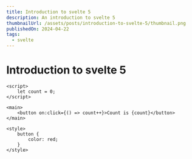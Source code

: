 ```yaml
---
title: Introduction to svelte 5
description: An introduction to svelte 5
thumbnailUrl: /assets/posts/introduction-to-svelte-5/thumbnail.png
publishedOn: 2024-04-22
tags:
  - svelte
---
```


# Introduction to svelte 5

```svelte
<script>
	let count = 0;
</script>

<main>
	<button on:click={() => count++}>Count is {count}</button>
</main>

<style>
	button {
		color: red;
	}
</style>
```
